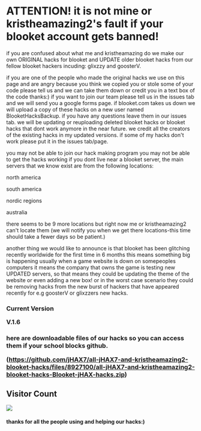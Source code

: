 <h1>ATTENTION! it is not mine or kristheamazing2's fault if your blooket account gets banned! </h1> if you are confused about what me and kristheamazing do we make our own ORIGINAL hacks for blooket and UPDATE older blooket hacks from our 
fellow blooket hackers incuding: glixzzy and goosterV.


if you are one of the people who made the original hacks we use on this page and are angry because you think we copied you or stole some of your code please tell us and we can take them down or credit you in a text box of the code thanks:)
if you want to join our team please tell us in the issues tab and we will send you a google forms page.
if blooket.com takes us down we will upload a copy of these hacks on a new user named BlooketHacksBackup.
if you have any questions leave them in our issues tab.
we will be updating or reuploading deleted blooket hacks or blooket hacks that dont work anymore in the near future.
we credit all the creators of the existing hacks in my updated versions.
if some of my hacks don't work please put it in the issues tab/page.

you may not be able to join our hack making program you may not be able to get the hacks working if you dont live near a blooket server, the main 
servers that we know exist are from the following locations:

north america

south america

nordic regions

australia

there seems to be 9 more locations but right now me or kristheamazing2 can't locate them (we will notify you when we get there locations-this time should take a fewer days so be patient.)

another thing we would like to announce is that blooket has been glitching recently worldwide for the first time in 6 months this means something big is
happening usually when a game website is down on somepeoples computers it means the company that owns the game is testing new UPDATED servers,
so that means they could be updating the theme of the website or even adding a new box! or in the worst case scenario they could be removing hacks
from the new burst of hackers that have appeared recently for e.g goosterV or glixzzers new hacks.


<h3>Current Version
 
V.1.6
<h3>here are downloadable files of our hacks so you can access them if your school blocks github.
 
(https://github.com/jHAX7/all-jHAX7-and-kristheamazing2-blooket-hacks/files/8927100/all-jHAX7-and-kristheamazing2-blooket-hacks-Blooket-jHAX-hacks.zip)
 
 
 
 
 
 ## Visitor Count
  <img src="https://profile-counter.glitch.me/blooket-hack/count.svg" />
 
 
 


<h4>thanks for all the people using and helping our hacks:)
